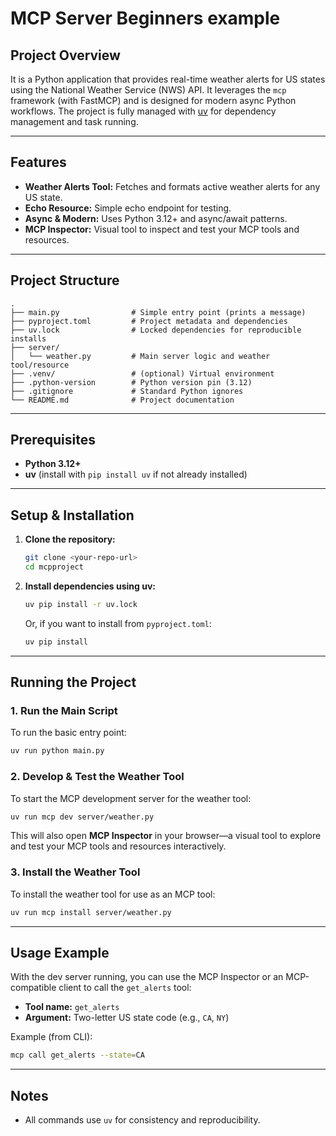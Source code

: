 # MCP Server Beginners example

## Project Overview

It is a Python application that provides real-time weather alerts for US states using the National Weather Service (NWS) API. It leverages the `mcp` framework (with FastMCP) and is designed for modern async Python workflows. The project is fully managed with [uv](https://github.com/astral-sh/uv) for dependency management and task running.

---

## Features
- **Weather Alerts Tool:** Fetches and formats active weather alerts for any US state.
- **Echo Resource:** Simple echo endpoint for testing.
- **Async & Modern:** Uses Python 3.12+ and async/await patterns.
- **MCP Inspector:** Visual tool to inspect and test your MCP tools and resources.

---

## Project Structure

```
.
├── main.py                # Simple entry point (prints a message)
├── pyproject.toml         # Project metadata and dependencies
├── uv.lock                # Locked dependencies for reproducible installs
├── server/
│   └── weather.py         # Main server logic and weather tool/resource
├── .venv/                 # (optional) Virtual environment
├── .python-version        # Python version pin (3.12)
├── .gitignore             # Standard Python ignores
└── README.md              # Project documentation
```

---

## Prerequisites
- **Python 3.12+**
- **uv** (install with `pip install uv` if not already installed)

---

## Setup & Installation

1. **Clone the repository:**
   ```sh
   git clone <your-repo-url>
   cd mcpproject
   ```

2. **Install dependencies using uv:**
   ```sh
   uv pip install -r uv.lock
   ```
   Or, if you want to install from `pyproject.toml`:
   ```sh
   uv pip install
   ```

---

## Running the Project

### 1. Run the Main Script
To run the basic entry point:
```sh
uv run python main.py
```

### 2. Develop & Test the Weather Tool
To start the MCP development server for the weather tool:
```sh
uv run mcp dev server/weather.py
```
This will also open **MCP Inspector** in your browser—a visual tool to explore and test your MCP tools and resources interactively.

### 3. Install the Weather Tool
To install the weather tool for use as an MCP tool:
```sh
uv run mcp install server/weather.py
```

---

## Usage Example

With the dev server running, you can use the MCP Inspector or an MCP-compatible client to call the `get_alerts` tool:
- **Tool name:** `get_alerts`
- **Argument:** Two-letter US state code (e.g., `CA`, `NY`)

Example (from CLI):
```sh
mcp call get_alerts --state=CA
```

---

## Notes
- All commands use `uv` for consistency and reproducibility.
